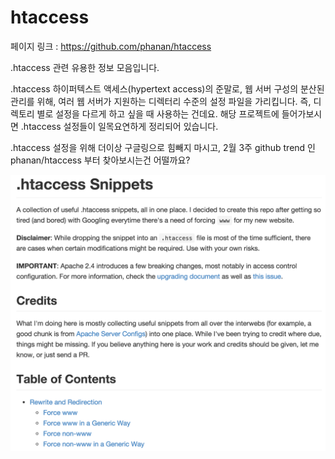 # htaccess

페이지 링크 : https://github.com/phanan/htaccess

.htaccess 관련 유용한 정보 모음입니다.

.htaccess 하이퍼텍스트 액세스(hypertext access)의 준말로,
웹 서버 구성의 분산된 관리를 위해, 여러 웹 서버가 지원하는 디렉터리 수준의 설정 파일을 가리킵니다.
즉, 디렉토리 별로 설정을 다르게 하고 싶을 때 사용하는 건데요. 해당 프로젝트에 들어가보시면 .htaccess 설정들이 일목요연하게 정리되어 있습니다.

.htaccess 설정을 위해 더이상 구글링으로 힘빼지 마시고,
2월 3주 github trend 인 phanan/htaccess 부터 찾아보시는건 어떨까요?

![이미지](img/003-01.png)
